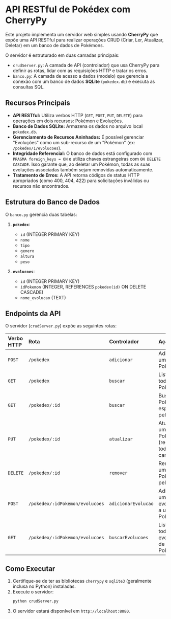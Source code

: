 # API RESTful de Pokédex com CherryPy

Este projeto implementa um servidor web simples usando **CherryPy** que expõe uma API RESTful para realizar operações CRUD (Criar, Ler, Atualizar, Deletar) em um banco de dados de Pokémons.

O servidor é estruturado em duas camadas principais:
* `crudServer.py`: A camada de API (controlador) que usa CherryPy para definir as rotas, lidar com as requisições HTTP e tratar os erros.
* `banco.py`: A camada de acesso a dados (modelo) que gerencia a conexão com um banco de dados **SQLite** (`pokedex.db`) e executa as consultas SQL.

## Recursos Principais

* **API RESTful:** Utiliza verbos HTTP (`GET`, `POST`, `PUT`, `DELETE`) para operações em dois recursos: Pokémon e Evoluções.
* **Banco de Dados SQLite:** Armazena os dados no arquivo local `pokedex.db`.
* **Gerenciamento de Recursos Aninhados:** É possível gerenciar "Evoluções" como um sub-recurso de um "Pokémon" (ex: `/pokedex/1/evolucoes`).
* **Integridade Referencial:** O banco de dados está configurado com `PRAGMA foreign_keys = ON` e utiliza chaves estrangeiras com `ON DELETE CASCADE`. Isso garante que, ao deletar um Pokémon, todas as suas evoluções associadas também sejam removidas automaticamente.
* **Tratamento de Erros:** A API retorna códigos de status HTTP apropriados (como 400, 404, 422) para solicitações inválidas ou recursos não encontrados.

## Estrutura do Banco de Dados

O `banco.py` gerencia duas tabelas:

1.  **`pokedex`**:
    * `id` (INTEGER PRIMARY KEY)
    * `nome`
    * `tipo`
    * `genero`
    * `altura`
    * `peso`

2.  **`evolucoes`**:
    * `id` (INTEGER PRIMARY KEY)
    * `idPokemon` (INTEGER, REFERENCES `pokedex(id)` ON DELETE CASCADE)
    * `nome_evolucao` (TEXT)

## Endpoints da API

O servidor (`crudServer.py`) expõe as seguintes rotas:

| Verbo HTTP | Rota | Controlador | Ação |
| :--- | :--- | :--- | :--- |
| `POST` | `/pokedex` | `adicionar` | Adiciona um novo Pokémon. |
| `GET` | `/pokedex` | `buscar` | Lista todos os Pokémon. |
| `GET` | `/pokedex/:id` | `buscar` | Busca um Pokémon específico pelo ID. |
| `PUT` | `/pokedex/:id` | `atualizar` | Atualiza um Pokémon (requer todos os campos). |
| `DELETE` | `/pokedex/:id` | `remover` | Remove um Pokémon pelo ID. |
| `POST` | `/pokedex/:idPokemon/evolucoes` | `adicionarEvolucao` | Adiciona uma nova evolução a um Pokémon. |
| `GET` | `/pokedex/:idPokemon/evolucoes` | `buscarEvolucoes` | Lista todas as evoluções de um Pokémon. |

## Como Executar

1.  Certifique-se de ter as bibliotecas `cherrypy` e `sqlite3` (geralmente inclusa no Python) instaladas.
2.  Execute o servidor:
    ```bash
    python crudServer.py
    ```
3.  O servidor estará disponível em `http://localhost:8080`.
